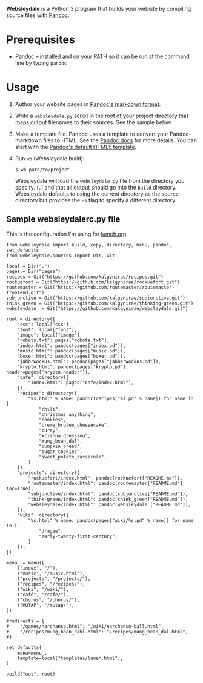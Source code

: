 **Websleydale** is a Python 3 program that builds your website by
compiling source files with [Pandoc].

# Prerequisites

*   [Pandoc] – installed and on your PATH so it can be run at the
    command line by typing `pandoc`

# Usage

1.  Author your website pages in [Pandoc's markdown format][pandoc-markdown].

2.  Write a `websleydale.py` script in the root of your project directory
    that maps output filenames to their sources. See the sample below.

3.  Make a template file. Pandoc uses a template to convert your
    Pandoc-markdown files to HTML. See the [Pandoc
    docs](http://www.johnmacfarlane.net/pandoc/README.html#templates)
    for more details. You can start with the [Pandoc's default HTML5
    template](https://github.com/jgm/pandoc-templates/blob/master/default.html5).

4.  Run `wb` (Websleydale build):

        $ wb path/to/project

    Websleydale will load the `websleydale.py` file from the directory
    you specify.
    (`.`) and that all output should go into the `build` directory.
    Websleydale defaults to using the current directory as the source
    directory but provides the `-s` flag to specify a different directory.

## Sample websleydalerc.py file

This is the configuration I'm using for [lumeh.org].

```python3
from websleydale import build, copy, directory, menu, pandoc, set_defaults
from websleydale.sources import Dir, Git

local = Dir(".")
pages = Dir("pages")
recipes = Git("https://github.com/kalgynirae/recipes.git")
rockuefort = Git("https://github.com/kalgynirae/rockuefort.git")
routemaster = Git("https://github.com/routemaster/routemaster-frontend.git")
subjunctive = Git("https://github.com/kalgynirae/subjunctive.git")
think_green = Git("https://github.com/kalgynirae/thinking-green.git")
websleydale_ = Git("https://github.com/kalgynirae/websleydale.git")

root = directory({
    "css": local["css"],
    "font": local["font"],
    "image": local["image"],
    "robots.txt": pages["robots.txt"],
    "index.html": pandoc(pages["index.pd"]),
    "music.html": pandoc(pages["music.pd"]),
    "boxer.html": pandoc(pages["boxer.pd"]),
    "jabbrwockus.html": pandoc(pages["jabberwockus.pd"]),
    "krypto.html": pandoc(pages["krypto.pd"], header=pages["krypto.header"]),
    "cafe": directory({
        "index.html": pages["cafe/index.html"],
    }),
    "recipes": directory({
        "%s.html" % name: pandoc(recipes["%s.pd" % name]) for name in [
            "chili",
            "christmas_anything",
            "cookies",
            "creme_brulee_cheesecake",
            "curry",
            "krishna_dressing",
            "mung_bean_dal",
            "pumpkin_bread",
            "sugar_cookies",
            "sweet_potato_casserole",
        ]
    }),
    "projects": directory({
        "rockuefort/index.html": pandoc(rockuefort["README.md"]),
        "routemaster/index.html": pandoc(routemaster["README.md"], toc=True),
        "subjunctive/index.html": pandoc(subjunctive["README.md"]),
        "think-green/index.html": pandoc(think_green["README.md"]),
        "websleydale/index.html": pandoc(websleydale_["README.md"]),
    }),
    "wiki": directory({
        "%s.html" % name: pandoc(pages["wiki/%s.pd" % name]) for name in [
            "dragee",
            "early-twenty-first-century",
        ]
    }),
})

menu_ = menu([
    ("index", "/"),
    ("music", "/music.html"),
    ("projects", "/projects/"),
    ("recipes", "/recipes/"),
    ("wiki", "/wiki/"),
    ("café", "/cafe/"),
    ("chorus", "/chorus/"),
    ("MUTAP", "/mutap/"),
])

#redirects = {
#    "/games/narchanso.html": "/wiki/narchanso-ball.html",
#    "/recipes/mung_bean_dahl.html": "/recipes/mung_bean_dal.html",
#}

set_defaults(
    menu=menu_,
    template=local["templates/lumeh.html"],
)

build("out", root)
```

[pandoc]: http://www.johnmacfarlane.net/pandoc/
[pyyaml]: http://pyyaml.org/
[docopt]: http://docopt.org/
[pandoc-markdown]: http://www.johnmacfarlane.net/pandoc/README.html#pandocs-markdown
[lumeh.org]: http://lumeh.org/
